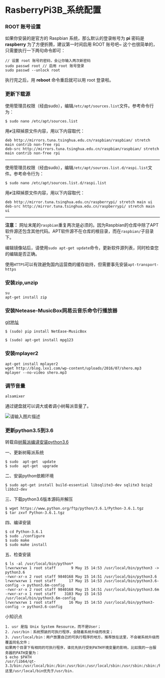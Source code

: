 # RasberryPi3B_系统配置

### ROOT 账号设置

如果你安装的是官方的 Raspbian 系统，那么默认的登录帐号为 **pi** 密码是 **raspberry** 
为了方便折腾，建议第一时间启用 ROOT 账号吧~ 这个也很简单的，只需要执行一下两句命令即可：

```
// 设置 root 账号的密码，会让你输入两次新密码
sudo passwd root // 启用 root 账号登录
sudo passwd --unlock root
```

执行完之后，用 **reboot** 命令重启就可以用 root 登录啦。

### 更新下载源

使用管理员权限（经由sudo），编辑`/etc/apt/sources.list`文件。参考命令行为：

```shell
$ sudo nano /etc/apt/sources.list
```

用`#`注释掉原文件内容，用以下内容取代：

```shell
deb http://mirrors.tuna.tsinghua.edu.cn/raspbian/raspbian/ stretch main contrib non-free rpi
deb-src http://mirrors.tuna.tsinghua.edu.cn/raspbian/raspbian/ stretch main contrib non-free rpi
```

------

使用管理员权限（经由sudo），编辑`/etc/apt/sources.list.d/raspi.list`文件。参考命令行为：

```shell
$ sudo nano /etc/apt/sources.list.d/raspi.list
```

用`#`注释掉原文件内容，用以下内容取代：

```shell
deb http://mirror.tuna.tsinghua.edu.cn/raspberrypi/ stretch main ui
deb-src http://mirror.tuna.tsinghua.edu.cn/raspberrypi/ stretch main ui
```

------

**注意：** 网址末尾的`raspbian`重复两次是必须的。因为Raspbian的仓库中除了APT软件源还包含其他代码。APT软件源不在仓库的根目录，而在`raspbian/`子目录下。

编辑镜像站后，请使用`sudo apt-get update`命令，更新软件源列表，同时检查您的编辑是否正确。

使用`HTTPS`可以有效避免国内运营商的缓存劫持，但需要事先安装`apt-transport-https`

### 安装zip,unzip

```shell
su
apt-get install zip
```



### 安装Netease-MusicBox网易云音乐命令行播放器

[git地址](https://github.com/darknessomi/musicbox)

```shell
$ (sudo) pip install NetEase-MusicBox

$ (sudo) apt-get install mpg123
```

### 安装mplayer2

```shell
apt-get install mplayer2
wget http://blog.lxx1.com/wp-content/uploads/2016/07/shero.mp3
mplayer --no-video shero.mp3

```

### 调节音量

```
alsamixer
```

通过键盘就可以调大或者调小树莓派音量了。

![请输入图片描述](http://images.ncnynl.com/rpi/2016/rpi-audio-alsamixer.png)



### 更新python3.5到3.6

转载自[树莓派编译安装python3.6](https://www.jianshu.com/p/df1086337ee4)

一、更新树莓派系统

```
$ sudo  apt-get  update
$ sudo  apt-get  upgrade
```

二、安装python依赖环境

```
$ sudo apt-get install build-essential libsqlite3-dev sqlite3 bzip2 libbz2-dev
```

三、下载python3.6版本源码并解压

```
$ wget https://www.python.org/ftp/python/3.6.1/Python-3.6.1.tgz
$ tar zxvf Python-3.6.1.tgz
```

四、编译安装

```
$ cd Python-3.6.1
$ sudo ./configure
$ sudo make
$ sudo make install
```

五、检查安装

```
$ ls -al /usr/local/bin/python*
lrwxrwxrwx 1 root staff       9 May 15 14:53 /usr/local/bin/python3 -> python3.6
-rwxr-xr-x 2 root staff 9840168 May 15 14:51 /usr/local/bin/python3.6
lrwxrwxrwx 1 root staff      17 May 15 14:53 /usr/local/bin/python3.6-config -> python3.6m-config
-rwxr-xr-x 2 root staff 9840168 May 15 14:51 /usr/local/bin/python3.6m
-rwxr-xr-x 1 root staff    3103 May 15 14:53 /usr/local/bin/python3.6m-config
lrwxrwxrwx 1 root staff      16 May 15 14:53 /usr/local/bin/python3-config -> python3.6-config
```

小知识点

```
1. usr 是指 Unix System Resource，而不是User；
2. /usr/bin：系统预装的可执行程序，会随着系统升级而改变；
3. /usr/local/bin：用户放置自己的可执行程序的地方，推荐放在这里，不会被系统升级而覆盖同名文件；
如果两个目录下有相同的可执行程序，谁优先执行受到PATH环境变量的影响，比如我的一台服务器的PATH变量为：
$ echo $PATH 
/usr/lib64/qt-3.3/bin:/usr/local/bin:/bin:/usr/bin:/usr/local/sbin:/usr/sbin:/sbin:/home/dean/bin 
这里/usr/local/bin优先于/usr/bin.
```



 